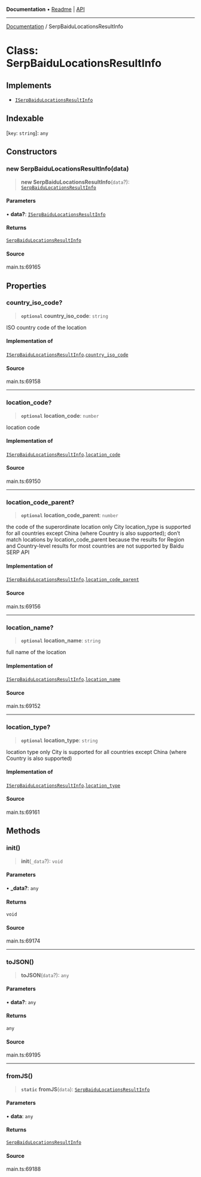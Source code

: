 **Documentation** • [Readme](../README.md) \| [API](../globals.md)

***

[Documentation](../README.md) / SerpBaiduLocationsResultInfo

# Class: SerpBaiduLocationsResultInfo

## Implements

- [`ISerpBaiduLocationsResultInfo`](../interfaces/ISerpBaiduLocationsResultInfo.md)

## Indexable

 \[`key`: `string`\]: `any`

## Constructors

### new SerpBaiduLocationsResultInfo(data)

> **new SerpBaiduLocationsResultInfo**(`data`?): [`SerpBaiduLocationsResultInfo`](SerpBaiduLocationsResultInfo.md)

#### Parameters

• **data?**: [`ISerpBaiduLocationsResultInfo`](../interfaces/ISerpBaiduLocationsResultInfo.md)

#### Returns

[`SerpBaiduLocationsResultInfo`](SerpBaiduLocationsResultInfo.md)

#### Source

main.ts:69165

## Properties

### country\_iso\_code?

> **`optional`** **country\_iso\_code**: `string`

ISO country code of the location

#### Implementation of

[`ISerpBaiduLocationsResultInfo`](../interfaces/ISerpBaiduLocationsResultInfo.md).[`country_iso_code`](../interfaces/ISerpBaiduLocationsResultInfo.md#country_iso_code)

#### Source

main.ts:69158

***

### location\_code?

> **`optional`** **location\_code**: `number`

location code

#### Implementation of

[`ISerpBaiduLocationsResultInfo`](../interfaces/ISerpBaiduLocationsResultInfo.md).[`location_code`](../interfaces/ISerpBaiduLocationsResultInfo.md#location_code)

#### Source

main.ts:69150

***

### location\_code\_parent?

> **`optional`** **location\_code\_parent**: `number`

the code of the superordinate location
only City location_type is supported for all countries except China (where Country is also supported);
don’t match locations by location_code_parent because the results for Region and Country-level results for most countries are not supported by Baidu SERP API

#### Implementation of

[`ISerpBaiduLocationsResultInfo`](../interfaces/ISerpBaiduLocationsResultInfo.md).[`location_code_parent`](../interfaces/ISerpBaiduLocationsResultInfo.md#location_code_parent)

#### Source

main.ts:69156

***

### location\_name?

> **`optional`** **location\_name**: `string`

full name of the location

#### Implementation of

[`ISerpBaiduLocationsResultInfo`](../interfaces/ISerpBaiduLocationsResultInfo.md).[`location_name`](../interfaces/ISerpBaiduLocationsResultInfo.md#location_name)

#### Source

main.ts:69152

***

### location\_type?

> **`optional`** **location\_type**: `string`

location type
only City is supported for all countries except China (where Country is also supported)

#### Implementation of

[`ISerpBaiduLocationsResultInfo`](../interfaces/ISerpBaiduLocationsResultInfo.md).[`location_type`](../interfaces/ISerpBaiduLocationsResultInfo.md#location_type)

#### Source

main.ts:69161

## Methods

### init()

> **init**(`_data`?): `void`

#### Parameters

• **\_data?**: `any`

#### Returns

`void`

#### Source

main.ts:69174

***

### toJSON()

> **toJSON**(`data`?): `any`

#### Parameters

• **data?**: `any`

#### Returns

`any`

#### Source

main.ts:69195

***

### fromJS()

> **`static`** **fromJS**(`data`): [`SerpBaiduLocationsResultInfo`](SerpBaiduLocationsResultInfo.md)

#### Parameters

• **data**: `any`

#### Returns

[`SerpBaiduLocationsResultInfo`](SerpBaiduLocationsResultInfo.md)

#### Source

main.ts:69188
